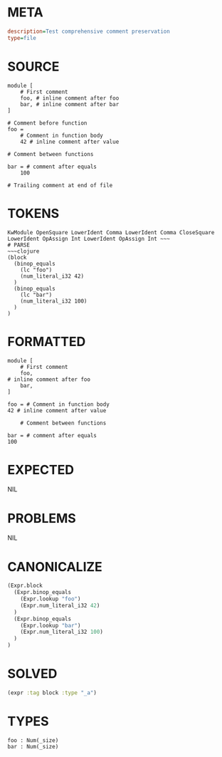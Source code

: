 # META
~~~ini
description=Test comprehensive comment preservation
type=file
~~~
# SOURCE
~~~roc
module [
    # First comment
    foo, # inline comment after foo
    bar, # inline comment after bar
]

# Comment before function
foo = 
    # Comment in function body
    42 # inline comment after value

# Comment between functions

bar = # comment after equals
    100

# Trailing comment at end of file
~~~
# TOKENS
~~~text
KwModule OpenSquare LowerIdent Comma LowerIdent Comma CloseSquare LowerIdent OpAssign Int LowerIdent OpAssign Int ~~~
# PARSE
~~~clojure
(block
  (binop_equals
    (lc "foo")
    (num_literal_i32 42)
  )
  (binop_equals
    (lc "bar")
    (num_literal_i32 100)
  )
)
~~~
# FORMATTED
~~~roc
module [
	# First comment
	foo,
# inline comment after foo
	bar,
]

foo = # Comment in function body
42 # inline comment after value

	# Comment between functions

bar = # comment after equals
100
~~~
# EXPECTED
NIL
# PROBLEMS
NIL
# CANONICALIZE
~~~clojure
(Expr.block
  (Expr.binop_equals
    (Expr.lookup "foo")
    (Expr.num_literal_i32 42)
  )
  (Expr.binop_equals
    (Expr.lookup "bar")
    (Expr.num_literal_i32 100)
  )
)
~~~
# SOLVED
~~~clojure
(expr :tag block :type "_a")
~~~
# TYPES
~~~roc
foo : Num(_size)
bar : Num(_size)
~~~

